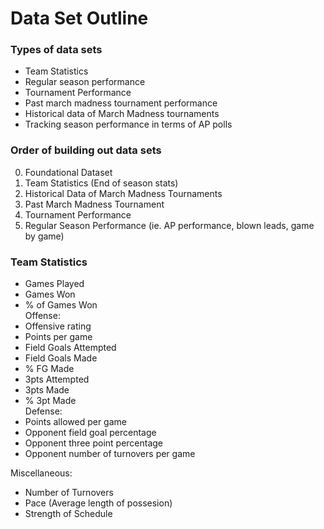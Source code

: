 # Data Set Outline

### Types of data sets
- Team Statistics
- Regular season performance
- Tournament Performance
- Past march madness tournament performance
- Historical data of March Madness tournaments
- Tracking season performance in terms of AP polls 

### Order of building out data sets
0. Foundational Dataset
1. Team Statistics (End of season stats)
2. Historical Data of March Madness Tournaments
3. Past March Madness Tournament
4. Tournament Performance
6. Regular Season Performance (ie. AP performance, blown leads, game by game)

### Team Statistics
 - Games Played
 - Games Won
 - % of Games Won </br>
 Offense: </br>
 - Offensive rating
 - Points per game
 - Field Goals Attempted
 - Field Goals Made
 - % FG Made
 - 3pts Attempted
 - 3pts Made
 - % 3pt Made </br>
Defense: </br>
- Points allowed per game
- Opponent field goal percentage
- Opponent three point percentage 
- Opponent number of turnovers per game </br>

Miscellaneous: </br>
- Number of Turnovers
- Pace (Average length of possesion)
- Strength of Schedule 

